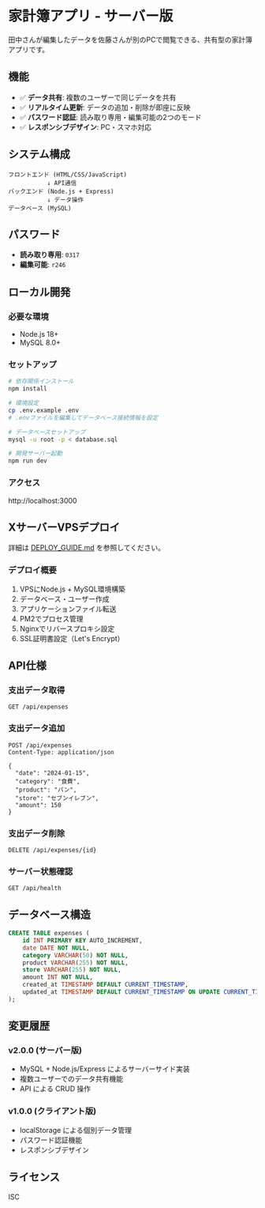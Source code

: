# 家計簿アプリ - サーバー版

田中さんが編集したデータを佐藤さんが別のPCで閲覧できる、共有型の家計簿アプリです。

## 機能
- ✅ **データ共有**: 複数のユーザーで同じデータを共有
- ✅ **リアルタイム更新**: データの追加・削除が即座に反映
- ✅ **パスワード認証**: 読み取り専用・編集可能の2つのモード
- ✅ **レスポンシブデザイン**: PC・スマホ対応

## システム構成

```
フロントエンド (HTML/CSS/JavaScript)
           ↓ API通信
バックエンド (Node.js + Express)
           ↓ データ操作
データベース (MySQL)
```

## パスワード
- **読み取り専用**: `0317`
- **編集可能**: `r246`

## ローカル開発

### 必要な環境
- Node.js 18+
- MySQL 8.0+

### セットアップ
```bash
# 依存関係インストール
npm install

# 環境設定
cp .env.example .env
# .envファイルを編集してデータベース接続情報を設定

# データベースセットアップ
mysql -u root -p < database.sql

# 開発サーバー起動
npm run dev
```

### アクセス
http://localhost:3000

## XサーバーVPSデプロイ

詳細は [DEPLOY_GUIDE.md](./DEPLOY_GUIDE.md) を参照してください。

### デプロイ概要
1. VPSにNode.js + MySQL環境構築
2. データベース・ユーザー作成
3. アプリケーションファイル転送
4. PM2でプロセス管理
5. Nginxでリバースプロキシ設定
6. SSL証明書設定（Let's Encrypt）

## API仕様

### 支出データ取得
```http
GET /api/expenses
```

### 支出データ追加
```http
POST /api/expenses
Content-Type: application/json

{
  "date": "2024-01-15",
  "category": "食費",
  "product": "パン",
  "store": "セブンイレブン",
  "amount": 150
}
```

### 支出データ削除
```http
DELETE /api/expenses/{id}
```

### サーバー状態確認
```http
GET /api/health
```

## データベース構造

```sql
CREATE TABLE expenses (
    id INT PRIMARY KEY AUTO_INCREMENT,
    date DATE NOT NULL,
    category VARCHAR(50) NOT NULL,
    product VARCHAR(255) NOT NULL,
    store VARCHAR(255) NOT NULL,
    amount INT NOT NULL,
    created_at TIMESTAMP DEFAULT CURRENT_TIMESTAMP,
    updated_at TIMESTAMP DEFAULT CURRENT_TIMESTAMP ON UPDATE CURRENT_TIMESTAMP
);
```

## 変更履歴

### v2.0.0 (サーバー版)
- MySQL + Node.js/Express によるサーバーサイド実装
- 複数ユーザーでのデータ共有機能
- API による CRUD 操作

### v1.0.0 (クライアント版)  
- localStorage による個別データ管理
- パスワード認証機能
- レスポンシブデザイン

## ライセンス
ISC